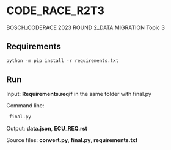 # CODE_RACE_R2T3

BOSCH_CODERACE 2023 ROUND 2_DATA MIGRATION Topic 3

## Requirements

```python
python -m pip install -r requirements.txt
```

## Run

Input: **Requirements.reqif** in the same folder with final.py

Command line:

```python
 final.py
```

Output: **data.json**, **ECU_REQ.rst**

Source files: **convert.py**, **final.py**, **requirements.txt**

